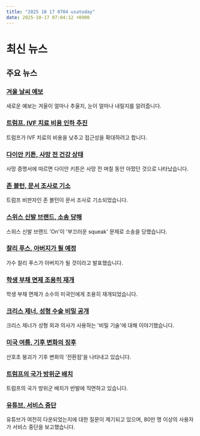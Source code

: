 ```yaml
---
title: "2025 10 17 0704 usatoday"
date: 2025-10-17 07:04:12 +0900
---
```


# 최신 뉴스
## 주요 뉴스
### [겨울 날씨 예보](https://www.usatoday.com/story/news/weather/2025/10/16/winter-2025-2026-forecast-noaa-maps-snow-outlook/86694244007/)
  새로운 예보는 겨울이 얼마나 추울지, 눈이 얼마나 내릴지를 알려줍니다.
### [트럼프, IVF 치료 비용 인하 추진](https://www.usatoday.com/story/news/politics/2025/10/16/trump-ivf-costs-babies/86728031007/)
  트럼프가 IVF 치료의 비용을 낮추고 접근성을 확대하려고 합니다.
### [다이안 키튼, 사망 전 건강 상태](https://www.usatoday.com/story/entertainment/celebrities/2025/10/16/diane-keaton-death-certificate-details/86728971007/)
  사망 증명서에 따르면 다이안 키튼은 사망 전 며칠 동안 아팠던 것으로 나타났습니다.
### [존 볼턴, 문서 조사로 기소](https://www.usatoday.com/story/news/politics/2025/10/16/john-bolton-indicted-donald-trump/86672068007/)
  트럼프 비판자인 존 볼턴이 문서 조사로 기소되었습니다.
### [스위스 신발 브랜드, 소송 당해](https://www.usatoday.com/story/money/2025/10/16/on-class-action-lawsuit-shoe-squeak/86722770007/)
  스위스 신발 브랜드 'On'이 '부끄러운 squeak' 문제로 소송을 당했습니다.
### [찰리 푸스, 아버지가 될 예정](https://www.usatoday.com/story/entertainment/celebrities/2025/10/16/charlie-puth-brooke-sansone-pregnancy-announcement/86732634007/)
  가수 찰리 푸스가 아버지가 될 것이라고 발표했습니다.
### [학생 부채 면제 조용히 재개](https://www.usatoday.com/story/money/personalfinance/2025/10/16/student-loan-forgiveness-quietly-resumes/86729927007/)
  학생 부채 면제가 소수의 미국인에게 조용히 재개되었습니다.
### [크리스 제너, 성형 수술 비밀 공개](https://www.usatoday.com/story/entertainment/celebrities/2025/10/14/kris-jenner-plastic-surgeon-face-lift/86696035007/)
  크리스 제너가 성형 외과 의사가 사용하는 '비밀 기술'에 대해 이야기했습니다.
### [미국 여름, 기후 변화의 징후](https://www.usatoday.com/story/news/weather/2025/10/13/first-climate-change-tipping-point-coral-reefs/86599693007/)
  산호초 붕괴가 기후 변화의 '전환점'을 나타내고 있습니다.
### [트럼프의 국가 방위군 배치](https://www.usatoday.com/story/news/nation/2025/10/16/trumps-deployment-of-national-guard-troops-faces-backlash/86731989007/)
  트럼프의 국가 방위군 배치가 반발에 직면하고 있습니다.
### [유튜브, 서비스 중단](https://www.usatoday.com/story/tech/2025/10/16/youtube-down-outage-resolved/86720944007/)
  유튜브가 여전히 다운되었는지에 대한 질문이 제기되고 있으며, 80만 명 이상의 사용자가 서비스 중단을 보고했습니다.